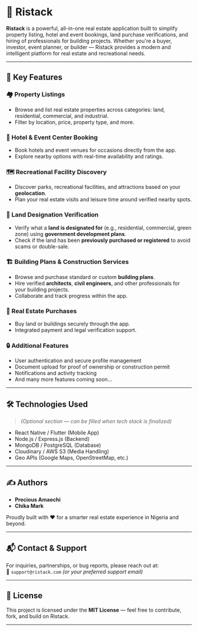 # 🏡 Ristack

**Ristack** is a powerful, all-in-one real estate application built to simplify property listing, hotel and event bookings, land purchase verifications, and hiring of professionals for building projects. Whether you're a buyer, investor, event planner, or builder — Ristack provides a modern and intelligent platform for real estate and recreational needs.

---

## 🚀 Key Features

### 🏘️ Property Listings

- Browse and list real estate properties across categories: land, residential, commercial, and industrial.
- Filter by location, price, property type, and more.

### 🏨 Hotel & Event Center Booking

- Book hotels and event venues for occasions directly from the app.
- Explore nearby options with real-time availability and ratings.

### 🗺️ Recreational Facility Discovery

- Discover parks, recreational facilities, and attractions based on your **geolocation**.
- Plan your real estate visits and leisure time around verified nearby spots.

### 🧭 Land Designation Verification

- Verify what a **land is designated for** (e.g., residential, commercial, green zone) using **government development plans**.
- Check if the land has been **previously purchased or registered** to avoid scams or double-sale.

### 🏗️ Building Plans & Construction Services

- Browse and purchase standard or custom **building plans**.
- Hire verified **architects**, **civil engineers**, and other professionals for your building projects.
- Collaborate and track progress within the app.

### 🛒 Real Estate Purchases

- Buy land or buildings securely through the app.
- Integrated payment and legal verification support.

### 🔒 Additional Features

- User authentication and secure profile management
- Document upload for proof of ownership or construction permit
- Notifications and activity tracking
- And many more features coming soon...

---

## 🛠️ Technologies Used

> _(Optional section — can be filled when tech stack is finalized)_

- React Native / Flutter (Mobile App)
- Node.js / Express.js (Backend)
- MongoDB / PostgreSQL (Database)
- Cloudinary / AWS S3 (Media Handling)
- Geo APIs (Google Maps, OpenStreetMap, etc.)

---

## ✍️ Authors

- **Precious Amaechi**
- **Chika Mark**

Proudly built with ❤️ for a smarter real estate experience in Nigeria and beyond.

---

## 📬 Contact & Support

For inquiries, partnerships, or bug reports, please reach out at:  
📧 `support@ristack.com` _(or your preferred support email)_

---

## 📌 License

This project is licensed under the **MIT License** — feel free to contribute, fork, and build on Ristack.

---
